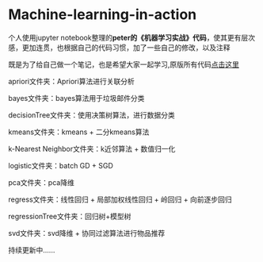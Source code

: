 # Machine-learning-in-action
个人使用jupyter notebook整理的**peter的《机器学习实战》代码**，使其更有层次感，更加连贯，也根据自己的代码习惯，加了一些自己的修改，以及注释

既是为了给自己做一个笔记，也是希望大家一起学习,原版所有代码[点击这里](https://www.manning.com/books/machine-learning-in-action)

apriori文件夹：Apriori算法进行关联分析

bayes文件夹：bayes算法用于垃圾邮件分类

decisionTree文件夹：使用决策树算法，进行数据分类

kmeans文件夹：kmeans + 二分kmeans算法

k-Nearest Neighbor文件夹：k近邻算法 + 数值归一化

logistic文件夹：batch GD + SGD

pca文件夹：pca降维

regress文件夹：线性回归 + 局部加权线性回归 + 岭回归 + 向前逐步回归 

regressionTree文件夹：回归树+模型树

svd文件夹：svd降维 + 协同过滤算法进行物品推荐

持续更新中......
